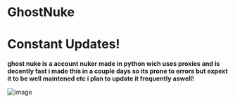 # GhostNuke
Constant Updates!
======================================================================================================================

**ghost nuke is a account nuker made in python wich uses proxies and is decently fast i made this in a couple days so its prone to  errors but expext it to be well maintened etc
i plan to update it frequently aswell!**

![image](https://cdn.discordapp.com/attachments/945427136905347217/960687269684060160/unknown.png)
